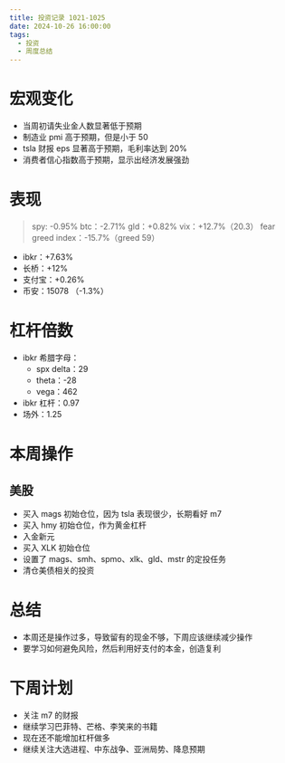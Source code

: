 ```yaml
---
title: 投资记录 1021-1025
date: 2024-10-26 16:00:00
tags:
  - 投资
  - 周度总结
---
```


# 宏观变化

- 当周初请失业金人数显著低于预期
- 制造业 pmi 高于预期，但是小于 50
- tsla 财报 eps 显著高于预期，毛利率达到 20%
- 消费者信心指数高于预期，显示出经济发展强劲

<!-- more -->

# 表现

> spy: -0.95%
> btc：-2.71%
> gld：+0.82%
> vix：+12.7%（20.3）
> fear greed index：-15.7%（greed 59）

- ibkr：+7.63%
- 长桥：+12%
- 支付宝：+0.26%
- 币安：15078 （-1.3%）

# 杠杆倍数

- ibkr 希腊字母：
  - spx delta：29
  - theta：-28
  - vega：462
- ibkr 杠杆：0.97
- 场外：1.25

# 本周操作

## 美股

- 买入 mags 初始仓位，因为 tsla 表现很少，长期看好 m7
- 买入 hmy 初始仓位，作为黄金杠杆
- 入金新元
- 买入 XLK 初始仓位
- 设置了 mags、smh、spmo、xlk、gld、mstr 的定投任务
- 清仓美债相关的投资

# 总结

- 本周还是操作过多，导致留有的现金不够，下周应该继续减少操作
- 要学习如何避免风险，然后利用好支付的本金，创造复利

# 下周计划

- 关注 m7 的财报
- 继续学习巴菲特、芒格、李笑来的书籍
- 现在还不能增加杠杆做多
- 继续关注大选进程、中东战争、亚洲局势、降息预期
